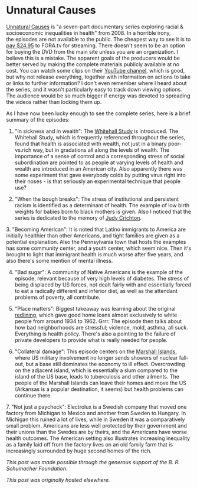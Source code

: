 # Unnatural Causes

<span><a href="http://unnaturalcauses.org/">Unnatural Causes</a> is "a seven-part documentary series exploring racial &amp; socioeconomic inequalities in health" from 2008. In a horrible irony, the&#160;episodes are not available to the public. The cheapest way to see it is to <a href="http://fora.tv/series/unnatural_causes">pay $24.95</a> to FORA.tv for streaming. There doesn't seem to be an option for buying the DVD from the main site unless you are an organization. I believe this is a mistake. The apparent goals of the producers would be better served by making the complete materials publicly available at no cost. You can watch some clips on their <a href="https://www.youtube.com/user/unnaturalcausesdoc/">YouTube channel</a>, which is good, but why not release everything, together with information on actions to take or links to further information? I don't even remember where I heard about the series, and it wasn't particularly easy to track down viewing options. The audience would be so much bigger if energy was devoted to spreading the videos rather than locking them up.

As I have now been lucky enough to see the complete series, here is a brief summary of the episodes:

1. "<span>In sickness and in wealth": The&#160;</span><a href="http://en.wikipedia.org/wiki/Whitehall_Study">Whitehall Study</a><span>&#160;is introduced. The Whitehall Study, which is frequently referenced throughout the series, found that health is associated with wealth, not just in a binary poor-vs.rich way, but in&#160;</span>gradations<span>&#160;all along the levels of wealth. The importance of a&#160;</span><span>sense of control and a corresponding&#160;</span><span>stress of social subordination are pointed to as people at varying levels of health and wealth are introduced in an American city. Also apparently there was some&#160;</span><span>experiment that gave everybody colds by putting virus right into their noses - is that seriously an experimental technique that people use?</span>

2. "When the bough breaks": The stress of institutional and persistent racism is identified as a determinant of health. The example of&#160;<span>low birth weights for babies born to black mothers is given. Also I noticed that the series is dedicated to the memory of&#160;</span><span><a href="http://en.wikipedia.org/wiki/Judy_Crichton">Judy Crichton</a>.</span>

<span>3. "</span><span>Becoming American": It is noted that&#160;</span>Latino immigrants to America are initially healthier than other Americans, and&#160;tight families are given as a potential explanation. Also the&#160;<span>Pennsylvania town that hosts the examples has some community center, and a youth center, which seem nice. Then it's brought to light that immigrant health is much&#160;</span><span>worse after five years, and also there's some mention of&#160;</span><span>mental illness.</span>

4. "Bad sugar": A community of Native Americans is the example of the episode, relevant because of very high levels of diabetes. The stress of being displaced by US forces, not dealt fairly with and essentially forced to eat a radically different and inferior diet, as well as the attendant problems of poverty, all contribute.

5. "Place matters": Biggest takeaway was learning about the original <a href="http://en.wikipedia.org/wiki/Redlining">redlining</a>, which gave good home loans almost exclusively to white people from around 1934 to 1962. Grrr. The episode then talks about how&#160;<span>bad neighborhoods are stressful; violence, mold,&#160;asthma, all suck. Everything is health policy. There's also a pointing to the&#160;</span><span>failure of private developers to provide what is really needed for people.</span>

6. "Collateral damage": This episode centers on the&#160;<span><a href="http://en.wikipedia.org/wiki/Marshall_Islands">Marshall Islands</a>, where US military involvement no longer sends showers of nuclear fall-out, but a base still dominates the economy to ill effect. Overcrowding on the adjacent island, which is essentially a slum compared to the island of the US base, leads to&#160;tuberculosis and other ailments. The people of the Marshall Islands can leave their homes and move the US (Arkansas is a popular destination, it seems) but health problems can continue there.</span>

<span>7. "</span><span>Not just a paycheck": Electrolux is a Swedish company that moved one factory from Michigan to Mexico and another from Sweden to Hungary. In Michigan this ruined a lot of lives, while in Sweden it was a comparatively small problem. Americans are less well protected by their government and their unions than the Swedes are by theirs, and the Americans have worse health outcomes. The American setting also illustrates increasing inequality as a family laid off from the factory lives on an old family farm that is increasingly surrounded by huge second homes of the rich.</span>

<em>This post was made possible through the generous support of the B. R. Schumacher Foundation.</em></span>


*This post was originally hosted elsewhere.*
